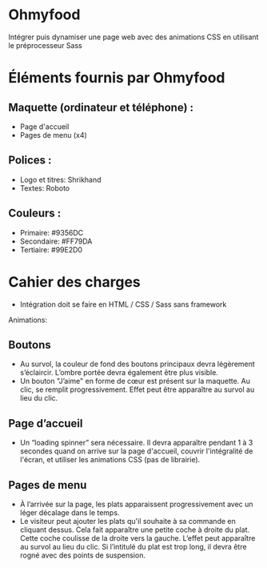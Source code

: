 # Ohmyfood
Intégrer puis dynamiser une page web avec des animations CSS en utilisant le préprocesseur Sass

# Éléments fournis par Ohmyfood

## Maquette (ordinateur et téléphone) :
- Page d'accueil 
- Pages de menu (x4) 

## Polices : 
- Logo et titres: Shrikhand
- Textes: Roboto

## Couleurs :
- Primaire: #9356DC
- Secondaire: #FF79DA
- Tertiaire: #99E2D0


# Cahier des charges
- Intégration doit se faire en HTML / CSS / Sass sans framework

Animations:
## Boutons
* Au survol, la couleur de fond des boutons principaux devra légèrement s’éclaircir. L’ombre portée devra également être plus visible.
* Un bouton "J’aime" en forme de cœur est présent sur la maquette. Au clic, se remplit progressivement. Effet peut être apparaître au survol au lieu du clic.

## Page d’accueil
* Un “loading spinner” sera nécessaire. Il devra apparaître pendant 1 à 3 secondes quand on arrive sur la page d'accueil, couvrir l'intégralité de l'écran, et utiliser les animations CSS (pas de librairie). 

## Pages de menu
* À l’arrivée sur la page, les plats apparaissent progressivement avec un léger décalage dans le temps. 
* Le visiteur peut ajouter les plats qu'il souhaite à sa commande en cliquant dessus. Cela fait apparaître une petite coche à droite du plat. Cette coche coulisse de la droite vers la gauche. L’effet peut apparaître au survol au lieu du clic. Si l’intitulé du plat est trop long, il devra être rogné avec des points de suspension.

